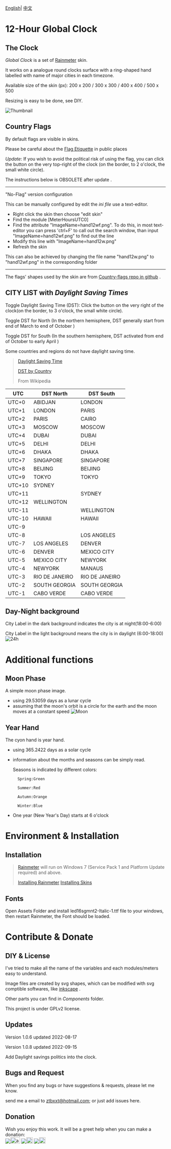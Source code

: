 [English](https://github.com/ZhangTe/rainmeter-global-time-skins/blob/main/README.md)| [中文](https://github.com/ZhangTe/rainmeter-global-time-skins/blob/main/README_zh.md)
# 12-Hour Global Clock

## The Clock
*Global Clock* is a set of [Rainmeter](https://docs.rainmeter.net/) skin.

It works on a analogue round clocks surface with a ring-shaped hand labelled with name of major cities in each timezone.

Available size of the skin (px): 200 x 200 / 300 x 300 / 400 x 400 / 500 x 500 

Resizing is easy to be done, see DIY.

![Thumbnail](https://github.com/ZhangTe/rainmeter-global-time-skins/blob/main/screenshot/SAMPLE2.PNG)
## Country Flags
By default flags are visible in skins.

Please be careful about the [Flag Etiquette](https://en.wikipedia.org/wiki/Flag_protocol) in public places

*Update*:
If you wish to avoid the political risk of using the flag, you can click the button on the very top-right of the clock (on the border, to 2 o'clock, the small white circle).




The instructions below is OBSOLETE after update .
***
"No-Flag" version configuration

This can be manually configured by edit the *ini file* use a text-editor.
- Right click the skin then choose "edit skin"
- Find the module \[MeterHoursUTC0\]
- Find the attribute "ImageName=hand12wf.png". 
    To do this, in most text-editor you can press 'ctrl+F' to call out the search window, than input "ImageName=hand12wf.png" to find out the line
- Modify this line with "ImageName=hand12w.png"
- Refresh the skin


This can also be achieved by changing the file name "hand12w.png" to "hand12wf.png" in the corresponding folder 
***


The flags' shapes used by the skin are from [Country-flags repo in github](https://github.com/hampusborgos/country-flags) .


## CITY LIST with *Daylight Saving Times*

Toggle Daylight Saving Time (DST): Click the button on the very right of the clock(on the border, to 3 o'clock, the small white circle).

   Toggle DST for  North  (In the northern hemisphere, DST generally start from end of March to end of October )
   
   Toggle DST for  South  (In the southern hemisphere, DST activated from end of October to early April )
   
Some countries and regions do not have daylight saving time.

> [Daylight Saving Time](https://en.wikipedia.org/wiki/Daylight_saving_time)
>
> [DST by Country](https://en.wikipedia.org/wiki/Daylight_saving_time_by_country)
>
> From Wikipedia

|UTC|DST North|DST South|
|---|---|---|
|UTC+0|ABIDJAN|LONDON|
|UTC+1|LONDON|PARIS|
|UTC+2|PARIS|CAIRO|
|UTC+3|MOSCOW|MOSCOW|
|UTC+4|DUBAI|DUBAI|
|UTC+5|DELHI|DELHI|
|UTC+6|DHAKA|DHAKA|
|UTC+7|SINGAPORE|SINGAPORE|
|UTC+8|BEIJING|BEIJING|
|UTC+9|TOKYO|TOKYO|
|UTC+10|SYDNEY||
|UTC+11||SYDNEY|
|UTC+12|WELLINGTON||
|UTC-11||WELLINGTON|
|UTC-10|HAWAII|HAWAII|
|UTC-9|||
|UTC-8||LOS ANGELES|
|UTC-7|LOS ANGELES|DENVER|
|UTC-6|DENVER|MEXICO CITY|
|UTC-5|MEXICO CITY|NEWYORK|
|UTC-4|NEWYORK|MANAUS|
|UTC-3|RIO DE JANEIRO|RIO DE JANEIRO|
|UTC-2|SOUTH GEORGIA|SOUTH GEORGIA|
|UTC-1|CABO VERDE|CABO VERDE|

## Day-Night background

City Label in the dark background indicates the city is at night(18:00-6:00)

City Label in the light background means the city is in daylight (6:00-18:00)
![24h](https://github.com/ZhangTe/rainmeter-global-time-skins/blob/main/screenshot/sample_24h.gif)

# Additional functions

## Moon Phase
A simple moon phase image. 
- using 29.53059 days as a lunar cycle
- assuming that the moon's orbit is a circle for the earth and the moon moves at a constant speed
![Moon](https://github.com/ZhangTe/rainmeter-global-time-skins/blob/main/screenshot/moonphase.gif)

## Year Hand
The cyon hand is year hand.
- using 365.2422 days as a solar cycle
- information about the months and seasons can be simply read. 

	Seasons is indicated by different colors:
	
		Spring:Green
		
		Summer:Red
		
		Autumn:Orange
		
		Winter:Blue
		
- One year (New Year's Day) starts at 6 o'clock

# Environment & Installation 

## Installation
> [Rainmeter](https://docs.rainmeter.net/) will run on Windows 7 (Service Pack 1 and Platform Update required) and above.
>
> [Installing Rainmeter](https://docs.rainmeter.net/manual/installing-rainmeter/)
> [Installing Skins](https://docs.rainmeter.net/manual/installing-skins/)


## Fonts
Open Assets Folder and install led16sgmnt2-Italic-1.ttf file to your windows, then restart Rainmeter, the Font should be loaded.

# Contribute & Donate

## DIY & License
I've tried to make all the name of the variables and each modules/meters easy to understand.

Image files are created by svg shapes, which can be modified with svg comptible softwares, like [inkscape](https://inkscape.org/) .

Other parts you can find in *Components* folder.

This project is under GPLv2 license.


## Updates
 Version 1.0.6 updated 2022-08-17
 
 Version 1.0.8 updated 2022-09-15
 
   Add Daylight savings politics into the clock.


## Bugs and Request

When you find any bugs or have suggestions & requests, please let me know.

send me a email to ztbxxt@hotmail.com; or just add issues here.

## Donation
Wish you enjoy this work. 
It will be a greet help when you can make a donation:<br/>
<a href='https://Ko-fi.com/ztbxxt'><img src="https://img.shields.io/badge/Donate-Ko_fi-442200.svg" /><img src="https://storage.ko-fi.com/cdn/kofi_stroke_cup.svg" alt="alt text" height="20" width="30" /></a>
<a href='https://paypal.me/ztbxxt'><img src="https://img.shields.io/badge/Donate-PayPal-2275FF.svg" /><img src="https://www.paypalobjects.com/webstatic/icon/pp32.png" alt="alt text" height="20" width="20" /></a>
<a href='https://afdian.net/@ztbxxt'><img src="https://img.shields.io/badge/Donate-爱发电-6900CF.svg"/><img src="https://afdian.net/static/img/logo/logo.png" height="20"  width="20" /></a>
